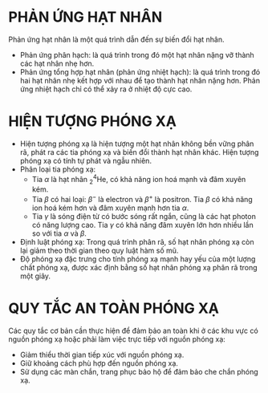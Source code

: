 # PHẢN ỨNG HẠT NHÂN

Phản ứng hạt nhân là một quá trình dẫn đến sự biến đổi hạt nhân.
- Phản ứng phân hạch: là quá trình trong đó một hạt nhân nặng vỡ thành các hạt nhân nhẹ hơn.
- Phản ứng tổng hợp hạt nhân (phản ứng nhiệt hạch): là quá trình trong đó hai hạt nhân nhẹ kết hợp với nhau để tạo thành hạt nhân nặng hơn. Phản ứng nhiệt hạch chỉ có thể xảy ra ở nhiệt độ cực cao.

# HIỆN TƯỢNG PHÓNG XẠ

- Hiện tượng phóng xạ là hiện tượng một hạt nhân không bền vững phân rã, phát ra các tia phóng xạ và biến đổi thành hạt nhân khác. Hiện tượng phóng xạ có tính tự phát và ngẫu nhiên.
- Phân loại tia phóng xạ:
  + Tia $\alpha$ là hạt nhân $^4_2$He, có khả năng ion hoá mạnh và đâm xuyên kém.
  + Tia $\beta$ có hai loại: $\beta^-$ là electron và $\beta^+$ là positron. Tia $\beta$ có khả năng ion hoá kém hơn và đâm xuyên mạnh hơn tia $\alpha$.
  + Tia $\gamma$ là sóng điện từ có bước sóng rất ngắn, cũng là các hạt photon có năng lượng cao. Tia $\gamma$ có khả năng đâm xuyên lớn hơn nhiều lần so với tia $\alpha$ và $\beta$.
- Định luật phóng xạ: Trong quá trình phân rã, số hạt nhân phóng xạ còn lại giảm theo thời gian theo quy luật hàm số mũ.
- Độ phóng xạ đặc trưng cho tính phóng xạ mạnh hay yếu của một lượng chất phóng xạ, được xác định bằng số hạt nhân phóng xạ phân rã trong một giây.

# QUY TẮC AN TOÀN PHÓNG XẠ

Các quy tắc cơ bản cần thực hiện để đảm bảo an toàn khi ở các khu vực có nguồn phóng xạ hoặc phải làm việc trực tiếp với nguồn phóng xạ:
- Giảm thiểu thời gian tiếp xúc với nguồn phóng xạ.
- Giữ khoảng cách phù hợp đến nguồn phóng xạ.
- Sử dụng các màn chắn, trang phục bảo hộ để đảm bảo che chắn phóng xạ.